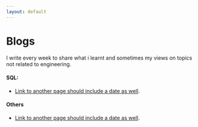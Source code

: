 ```yaml
---
layout: default
---
```


# Blogs

I write every week to share what i learnt and sometimes my views on topics not related to engineering.

#### SQL:

- [Link to another page should include a  date as well](./another-page.html).

#### Others

- [Link to another page should include a  date as well](./another-page.html).


